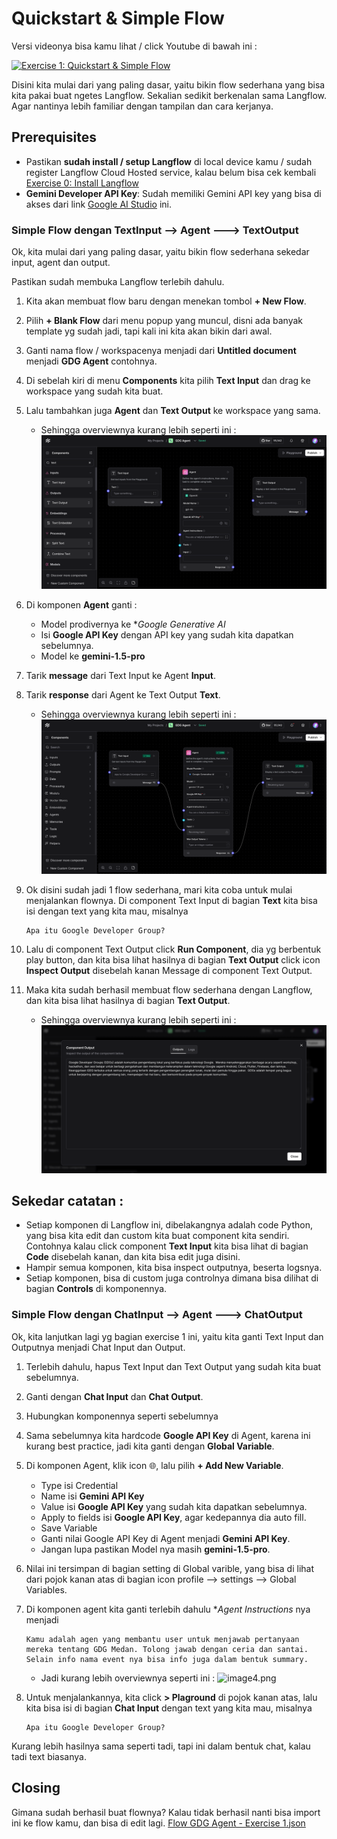 # Quickstart & Simple Flow

Versi videonya bisa kamu lihat / click Youtube di bawah ini :

[![Exercise 1: Quickstart & Simple Flow](https://img.youtube.com/vi/Gl4HgWuFfXE/0.jpg)](https://www.youtube.com/watch?v=Gl4HgWuFfXE&list=PLnyg3GbBr0YZdCyFGPrOebH_vhFMb9FeE&index=2)


Disini kita mulai dari yang paling dasar, yaitu bikin flow sederhana yang bisa kita pakai buat ngetes Langflow.
Sekalian sedikit berkenalan sama Langflow. Agar nantinya lebih familiar dengan tampilan dan cara kerjanya.

## Prerequisites 
- Pastikan **sudah install / setup Langflow** di local device kamu / sudah register Langflow Cloud Hosted service, 
kalau belum bisa cek kembali [Exercise 0: Install Langflow](./exercise%200/exercise%200%20:%20Install%20Langflow.md)
- **Gemini Developer API Key**: Sudah memiliki Gemini API key yang bisa di akses dari link [Google AI Studio](https://aistudio.google.com/apikey) ini.

### Simple Flow dengan TextInput --> Agent ---> TextOutput
Ok, kita mulai dari yang paling dasar, yaitu bikin flow sederhana sekedar input, agent dan output.

Pastikan sudah membuka Langflow terlebih dahulu.

1. Kita akan membuat flow baru dengan menekan tombol **+ New Flow**.
2. Pilih **+ Blank Flow** dari menu popup yang muncul, disni ada banyak template yg sudah jadi, tapi kali ini kita akan bikin dari awal.
3. Ganti nama flow / workspacenya menjadi dari **Untitled document** menjadi **GDG Agent** contohnya. 
4. Di sebelah kiri di menu **Components** kita pilih **Text Input** dan drag ke workspace yang sudah kita buat.
5. Lalu tambahkan juga **Agent** dan **Text Output** ke workspace yang sama. 
   - Sehingga overviewnya kurang lebih seperti ini : ![image1.png](images/image1.png)
6. Di komponen **Agent** ganti : 
   - Model prodivernya ke **Google Generative AI*
   - Isi **Google API Key** dengan API key yang sudah kita dapatkan sebelumnya.
   - Model ke **gemini-1.5-pro**
7. Tarik **message** dari Text Input ke Agent **Input**. 
8. Tarik **response** dari Agent ke Text Output **Text**.
   - Sehingga overviewnya kurang lebih seperti ini : ![image1.png](images/image2.png)

9. Ok disini sudah jadi 1 flow sederhana, mari kita coba untuk mulai menjalankan flownya. Di component Text Input di bagian **Text** kita bisa isi dengan text yang kita mau, misalnya 
    ```text
   Apa itu Google Developer Group?
    ```
10. Lalu di component Text Output click **Run Component**, dia yg berbentuk play button, dan kita bisa lihat hasilnya di bagian **Text Output** click 
    icon **Inspect Output** disebelah kanan Message di component Text Output.
11. Maka kita sudah berhasil membuat flow sederhana dengan Langflow, dan kita bisa lihat hasilnya di bagian **Text Output**. 
    - Sehingga overviewnya kurang lebih seperti ini : ![image3.png](images/image3.png)


## Sekedar catatan : 
- Setiap komponen di Langflow ini, dibelakangnya adalah code Python, yang bisa kita edit dan custom kita buat component kita sendiri.
Contohnya kalau click component **Text Input** kita bisa lihat di bagian **Code** disebelah kanan, dan kita bisa edit juga disini.
- Hampir semua komponen, kita bisa inspect outputnya, beserta logsnya.
- Setiap komponen, bisa di custom juga controlnya dimana bisa dilihat di bagian **Controls** di komponennya.

### Simple Flow dengan ChatInput --> Agent ---> ChatOutput
Ok, kita lanjutkan lagi yg bagian exercise 1 ini, yaitu kita ganti Text Input dan Outputnya menjadi Chat Input dan Output.

1. Terlebih dahulu, hapus Text Input dan Text Output yang sudah kita buat sebelumnya.
2. Ganti dengan **Chat Input** dan **Chat Output**.
3. Hubungkan komponennya seperti sebelumnya
4. Sama sebelumnya kita hardcode **Google API Key** di Agent, karena ini kurang best practice, jadi kita ganti dengan **Global Variable**.
5. Di komponen Agent, klik icon 🌐, lalu pilih **+ Add New Variable**.
   - Type isi Credential
   - Name isi **Gemini API Key**
   - Value isi **Google API Key** yang sudah kita dapatkan sebelumnya.
   - Apply to fields isi **Google API Key**, agar kedepannya dia auto fill.
   - Save Variable
   - Ganti nilai Google API Key di Agent menjadi **Gemini API Key**.
   - Jangan lupa pastikan Model nya masih **gemini-1.5-pro**.
6. Nilai ini tersimpan di bagian setting di Global varible, yang bisa di lihat dari pojok kanan atas di bagian icon profile --> settings --> Global Variables.
7. Di komponen agent kita ganti terlebih dahulu **Agent Instructions* nya menjadi 
    ```text
   Kamu adalah agen yang membantu user untuk menjawab pertanyaan mereka tentang GDG Medan. Tolong jawab dengan ceria dan santai. Selain info nama event nya bisa info juga dalam bentuk summary.
   ```
    - Jadi kurang lebih overviewnya seperti ini : ![image4.png](images/image4.png)   

8. Untuk menjalankannya, kita click **> Plaground** di pojok kanan atas, lalu kita bisa isi di bagian **Chat Input** dengan text yang kita mau, misalnya 
    ```text
   Apa itu Google Developer Group?
    ```
   
Kurang lebih hasilnya sama seperti tadi, tapi ini dalam bentuk chat, kalau tadi text biasanya.

## Closing
Gimana sudah berhasil buat flownya? Kalau tidak berhasil nanti bisa import ini ke flow kamu, dan bisa di edit lagi.
[Flow GDG Agent - Exercise 1.json](flow/GDG%20Agent%20-%20Exercise%201.json)
